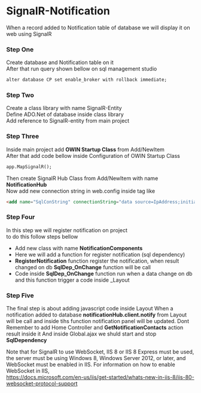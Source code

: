 # SignalR-Notification
When a record added to Notification table of database we will display it on web using SignalR

### Step One
Create database and Notification table on it <br/>
After that run query shown bellow on sql management studio 
```html
alter database CP set enable_broker with rollback immediate;
```
### Step Two
Create a class library with name SignalR-Entity <br/>
Define ADO.Net of database inside class library <br/>
Add reference to SignalR-entity from main project </br>

### Step Three
Inside main project add <b>OWIN Startup Class</b> from Add/NewItem <br/>
After that add code bellow inside Configuration of OWIN Startup Class
```html
app.MapSignalR();
```
Then create SignalR Hub Class from Add/NewItem with name <b>NotificationHub</b></br>
Now add new connection string in web.config inside <connectionstring> tag like <br/>
```html
<add name="SqlConString" connectionString="data source=IpAddress;initial catalog=CP;user id=userId;password=password;integrated security=False;" />
```
### Step Four
In this step we will register notification on project<br/>
to do this follow steps bellow <br/>
  - Add new class with name <b>NotificationComponents</b>
  - Here we will add a function for register notification (sql dependency)
  - <b>RegisterNotification</b> function register the notification, when result changed on db <b>SqlDep_OnChange</b> function will be call
  - Code inside <b>SqlDep_OnChange</b> function run when a data change on db and this function trigger a code inside _Layout 
### Step Five
  The final step is about adding javascript code inside Layout
  When a notification added to database <b>notificationHub.client.notify</b> from Layout will be call and inside tihs function notification panel will be updated.
  Dont Remember to add Home Controller and <b>GetNotificationContacts</b> action result inside it
  And inside Global.ajax we shuld start and stop <b>SqlDependency</b>



Note that for SignalR to use WebSocket, IIS 8 or IIS 8 Express must be used, the server must be using Windows 8, Windows Server 2012, or later, and WebSocket must be enabled in IIS. For information on how to enable WebSocket in IIS,<br/>
https://docs.microsoft.com/en-us/iis/get-started/whats-new-in-iis-8/iis-80-websocket-protocol-support

